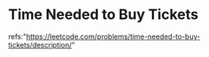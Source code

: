 # Time Needed to Buy Tickets

refs:"https://leetcode.com/problems/time-needed-to-buy-tickets/description/"
